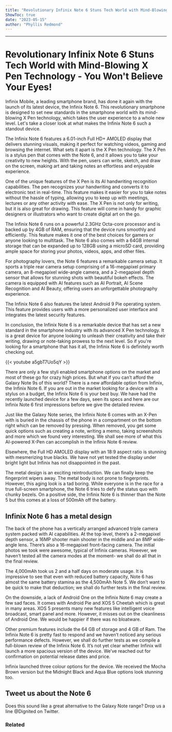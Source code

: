 ```yaml
---
title: "Revolutionary Infinix Note 6 Stuns Tech World with Mind-Blowing X Pen Technology - You Won't Believe Your Eyes!"
ShowToc: true 
date: "2023-05-15"
author: "Phyllis Redmond"
---
```

*****
# Revolutionary Infinix Note 6 Stuns Tech World with Mind-Blowing X Pen Technology - You Won't Believe Your Eyes!

Infinix Mobile, a leading smartphone brand, has done it again with the launch of its latest device, the Infinix Note 6. This revolutionary smartphone is designed to set new standards in the smartphone world with its mind-blowing X Pen technology, which takes the user experience to a whole new level. Let's take a closer look at what makes the Infinix Note 6 such a standout device.

The Infinix Note 6 features a 6.01-inch Full HD+ AMOLED display that delivers stunning visuals, making it perfect for watching videos, gaming and browsing the internet. What sets it apart is the X Pen technology. The X Pen is a stylus pen that comes with the Note 6, and it allows you to take your creativity to new heights. With the pen, users can write, sketch, and draw on the screen, making art and taking notes an effortless and enjoyable experience.

One of the unique features of the X Pen is its AI handwriting recognition capabilities. The pen recognizes your handwriting and converts it to electronic text in real-time. This feature makes it easier for you to take notes without the hassle of typing, allowing you to keep up with meetings, lectures or any other activity with ease. The X Pen is not only for writing, but it is also great for drawing. This feature will come in handy for graphic designers or illustrators who want to create digital art on the go.

The Infinix Note 6 runs on a powerful 2.3GHz Octa-core processor and is backed up by 4GB of RAM, ensuring that the device runs smoothly and efficiently. This feature makes it one of the best choices for gamers or anyone looking to multitask. The Note 6 also comes with a 64GB internal storage that can be expanded up to 128GB using a microSD card, providing ample space for storing your photos, videos, apps, and other files.

For photography lovers, the Note 6 features a remarkable camera setup. It sports a triple rear camera setup comprising of a 16-megapixel primary camera, an 8-megapixel wide-angle camera, and a 2-megapixel depth sensor that allows for stunning shots with beautiful bokeh effects. The camera is equipped with AI features such as AI Portrait, AI Scene Recognition and AI Beauty, offering users an unforgettable photography experience.

The Infinix Note 6 also features the latest Android 9 Pie operating system. This feature provides users with a more personalized user interface and integrates the latest security features.

In conclusion, the Infinix Note 6 is a remarkable device that has set a new standard in the smartphone industry with its advanced X Pen technology. It is a great device for anyone looking to unleash their creativity and take their writing, drawing or note-taking prowess to the next level. So if you're looking for a smartphone that has it all, the Infinix Note 6 is definitely worth checking out.

{{< youtube a5gbT7Uo5qY >}} 



There are only a few styli enabled smartphone options on the market and most of these go for crazy high prices. But what if you can’t afford the Galaxy Note 9s of this world? There is a new affordable option from Infinix, the Infinix Note 6. If you are out in the market looking for a device with a stylus on a budget, the Infinix Note 6 is your best buy. We have had the recently launched device for a few days, seen its specs and here are our Infinix Note 6 first impressions before we give the detailed review.
 
Just like the Galaxy Note series, the Infinix Note 6 comes with an X-Pen with is buried in the chassis of the phone in a compartment on the bottom right which can be removed by pressing. When removed, you get some quick options such as creating a note, writing a memo, taking screenshots and more which we found very interesting. We shall see more of what this AI-powered X-Pen can accomplish in the Infinix Note 6 review.
 
Elsewhere, the Full HD AMOLED display with an 18:9 aspect ratio is stunning with mesmerizing true blacks. We have not yet tested the display under bright light but Infinix has not disappointed in the past.
 
The metal design is an exciting reintroduction. We can finally keep the fingerprint wipers away. The metal body is not prone to fingerprints. However, this aging look is a tad boring. While everyone is in the race for a true full-screen smartphone, the Note 6 tries to defy the status quo with chunky bezels. On a positive side, the Infinix Note 6 is thinner than the Note 5 but this comes at a loss of 500mAh off the battery.
 
## Infinix Note 6 has a metal design
 
The back of the phone has a vertically arranged advanced triple camera system packed with AI capabilities. At the top level, there’s a 2-megapixel depth sensor, a 16MP shooter main shooter in the middle and an 8MP wide-angle lens. There’s also a 16-megapixel front-facing camera. The initial photos we took were awesome, typical of Infinix cameras. However, we haven’t tested all the camera modes at the moment- we shall do all that in the final review.
 
The 4,000mAh took us 2 and a half days on moderate usage. It is impressive to see that even with reduced battery capacity, Note 6 has almost the same battery stamina as the 4,500mAh Note 5. We don’t want to be quick to make that deduction; we shall do further tests in the final review.
 
On the downside, a lack of Android One on the Infinix Note 6 may create a few sad faces. It comes with Android Pie and XOS 5 Cheetah which is great in many areas. XOS 5 presents many new features like intelligent voice broadcast, smart panel and more. However, it misses out on the cleanliness of Android One. We would be happier if there was no bloatware.
 
Other premium features include the 64 GB of storage and 4 GB of Ram. The Infinix Note 6 is pretty fast to respond and we haven’t noticed any serious performance defects. However, we shall do further tests as we compile a full-blown review of the Infinix Note 6. It’s not yet clear whether Infinix will launch a more spacious version of the device. We’ve reached out for confirmation on potential release dates and price.
 
Infinix launched three colour options for the device. We received the Mocha Brown version but the Midnight Black and Aqua Blue options look stunning too.
 
## Tweet us about the Note 6
 
Does this sound like a great alternative to the Galaxy Note range? Drop us a line @Dignited on Twitter.
 
### Related



